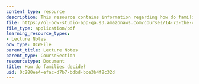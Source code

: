 ```yaml
---
content_type: resource
description: This resource contains information regarding how do families decide?
file: https://ol-ocw-studio-app-qa.s3.amazonaws.com/courses/14-73-the-challenge-of-world-poverty-spring-2011/0c280ee4efacd7b7bdbdbce3b4f8c32d_MIT14_73S11_Lec13_slides.pdf
file_type: application/pdf
learning_resource_types:
- Lecture Notes
ocw_type: OCWFile
parent_title: Lecture Notes
parent_type: CourseSection
resourcetype: Document
title: How do families decide?
uid: 0c280ee4-efac-d7b7-bdbd-bce3b4f8c32d
---
```

